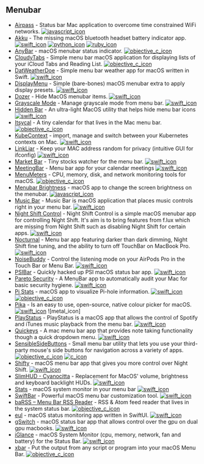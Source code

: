 ## Menubar

-   [Airpass](https://github.com/alvesjtiago/airpass) - Status bar Mac application to overcome time constrained WiFi networks. [![javascript_icon](https://github.com/serhii-londar/open-source-mac-os-apps/raw/master/icons/javascript-16.png "JavaScript language.")](https://github.com/serhii-londar/open-source-mac-os-apps/blob/master/icons/javascript-16.png)
-   [Akku](https://github.com/jariz/Akku) - The missing macOS bluetooth headset battery indicator app. [![swift_icon](https://github.com/serhii-londar/open-source-mac-os-apps/raw/master/icons/swift-16.png "Swift language.")](https://github.com/serhii-londar/open-source-mac-os-apps/blob/master/icons/swift-16.png) [![python_icon](https://github.com/serhii-londar/open-source-mac-os-apps/raw/master/icons/python-16.png "Python language.")](https://github.com/serhii-londar/open-source-mac-os-apps/blob/master/icons/python-16.png) [![ruby_icon](https://github.com/serhii-londar/open-source-mac-os-apps/raw/master/icons/ruby-16.png "Ruby language.")](https://github.com/serhii-londar/open-source-mac-os-apps/blob/master/icons/ruby-16.png)
-   [AnyBar](https://github.com/tonsky/AnyBar) - macOS menubar status indicator. [![objective_c_icon](https://github.com/serhii-londar/open-source-mac-os-apps/raw/master/icons/objective-c-16.png "Objective-C language.")](https://github.com/serhii-londar/open-source-mac-os-apps/blob/master/icons/objective-c-16.png)
-   [CloudyTabs](https://github.com/josh-/CloudyTabs) - Simple menu bar macOS application for displaying lists of your iCloud Tabs and Reading List. [![objective_c_icon](https://github.com/serhii-londar/open-source-mac-os-apps/raw/master/icons/objective-c-16.png "Objective-C language.")](https://github.com/serhii-londar/open-source-mac-os-apps/blob/master/icons/objective-c-16.png)
-   [DatWeatherDoe](https://github.com/inderdhir/DatWeatherDoe) - Simple menu bar weather app for macOS written in Swift. [![swift_icon](https://github.com/serhii-londar/open-source-mac-os-apps/raw/master/icons/swift-16.png "Swift language.")](https://github.com/serhii-londar/open-source-mac-os-apps/blob/master/icons/swift-16.png)
-   [DisplayMenu](https://github.com/Kwpolska/DisplayMenu) - Simple (bare-bones) macOS menubar extra to apply display presets. [![swift_icon](https://github.com/serhii-londar/open-source-mac-os-apps/raw/master/icons/swift-16.png "Swift language.")](https://github.com/serhii-londar/open-source-mac-os-apps/blob/master/icons/swift-16.png)
-   [Dozer](https://github.com/Mortennn/Dozer) - Hide MacOS menubar items. [![swift_icon](https://github.com/serhii-londar/open-source-mac-os-apps/raw/master/icons/swift-16.png "Swift language.")](https://github.com/serhii-londar/open-source-mac-os-apps/blob/master/icons/swift-16.png)
-   [Grayscale Mode](https://github.com/rkbhochalya/grayscale-mode) - Manage grayscale mode from menu bar. [![swift_icon](https://github.com/serhii-londar/open-source-mac-os-apps/raw/master/icons/swift-16.png "Swift language.")](https://github.com/serhii-londar/open-source-mac-os-apps/blob/master/icons/swift-16.png)
-   [Hidden Bar](https://github.com/dwarvesf/hidden) - An ultra-light MacOS utility that helps hide menu bar icons [![swift_icon](https://github.com/serhii-londar/open-source-mac-os-apps/raw/master/icons/swift-16.png "Swift language.")](https://github.com/serhii-londar/open-source-mac-os-apps/blob/master/icons/swift-16.png)
-   [Itsycal](https://github.com/sfsam/Itsycal) - A tiny calendar for that lives in the Mac menu bar. [![objective_c_icon](https://github.com/serhii-londar/open-source-mac-os-apps/raw/master/icons/objective-c-16.png "Objective-C language.")](https://github.com/serhii-londar/open-source-mac-os-apps/blob/master/icons/objective-c-16.png)
-   [KubeContext](https://github.com/turkenh/KubeContext) - import, manage and switch between your Kubernetes contexts on Mac. [![swift_icon](https://github.com/serhii-londar/open-source-mac-os-apps/raw/master/icons/swift-16.png "Swift language.")](https://github.com/serhii-londar/open-source-mac-os-apps/blob/master/icons/swift-16.png)
-   [LinkLiar](https://github.com/halo/LinkLiar) - Keep your MAC address random for privacy (intuitive GUI for ifconfig) [![swift_icon](https://github.com/serhii-londar/open-source-mac-os-apps/raw/master/icons/swift-16.png "Swift language.")](https://github.com/serhii-londar/open-source-mac-os-apps/blob/master/icons/swift-16.png)
-   [Market Bar](https://github.com/manindaniil/market-bar) - Tiny stocks watcher for the menu bar. [![swift_icon](https://github.com/serhii-londar/open-source-mac-os-apps/raw/master/icons/swift-16.png "Swift language.")](https://github.com/serhii-londar/open-source-mac-os-apps/blob/master/icons/swift-16.png)
-   [MeetingBar](https://github.com/leits/MeetingBar) - Menu bar app for your calendar meetings [![swift_icon](https://github.com/serhii-londar/open-source-mac-os-apps/raw/master/icons/swift-16.png "Swift language.")](https://github.com/serhii-londar/open-source-mac-os-apps/blob/master/icons/swift-16.png)
-   [MenuMeters](https://github.com/yujitach/MenuMeters) - CPU, memory, disk, and network monitoring tools for macOS. [![objective_c_icon](https://github.com/serhii-londar/open-source-mac-os-apps/raw/master/icons/objective-c-16.png "Objective-C language.")](https://github.com/serhii-londar/open-source-mac-os-apps/blob/master/icons/objective-c-16.png)
-   [Menubar Brightness](https://github.com/lucasbento/menubar-brightness) - macOS app to change the screen brightness on the menubar. [![javascript_icon](https://github.com/serhii-londar/open-source-mac-os-apps/raw/master/icons/javascript-16.png "JavaScript language.")](https://github.com/serhii-londar/open-source-mac-os-apps/blob/master/icons/javascript-16.png)
-   [Music Bar](https://github.com/musa11971/Music-Bar/) - Music Bar is macOS application that places music controls right in your menu bar. [![swift_icon](https://github.com/serhii-londar/open-source-mac-os-apps/raw/master/icons/swift-16.png "Swift language.")](https://github.com/serhii-londar/open-source-mac-os-apps/blob/master/icons/swift-16.png)
-   [Night Shift Control](https://github.com/isaiasmatewos/night-shift-control) - Night Shift Control is a simple macOS menubar app for controlling Night Shift. It's aim is to bring features from f.lux which are missing from Night Shift such as disabling Night Shift for certain apps. [![swift_icon](https://github.com/serhii-londar/open-source-mac-os-apps/raw/master/icons/swift-16.png "Swift language.")](https://github.com/serhii-londar/open-source-mac-os-apps/blob/master/icons/swift-16.png)
-   [Nocturnal](https://github.com/joshjon/nocturnal) - Menu bar app featuring darker than dark dimming, Night Shift fine tuning, and the ability to turn off TouchBar on MacBook Pro. [![swift_icon](https://github.com/serhii-londar/open-source-mac-os-apps/raw/master/icons/swift-16.png "Swift language.")](https://github.com/serhii-londar/open-source-mac-os-apps/blob/master/icons/swift-16.png)
-   [NoiseBuddy](https://github.com/insidegui/NoiseBuddy) - Control the listening mode on your AirPods Pro in the Touch Bar or Menu Bar. [![swift_icon](https://github.com/serhii-londar/open-source-mac-os-apps/raw/master/icons/swift-16.png "Swift language.")](https://github.com/serhii-londar/open-source-mac-os-apps/blob/master/icons/swift-16.png)
-   [PSIBar](https://github.com/nikhilsh/PSIBar) - Quickly hacked up PSI macOS status bar app. [![swift_icon](https://github.com/serhii-londar/open-source-mac-os-apps/raw/master/icons/swift-16.png "Swift language.")](https://github.com/serhii-londar/open-source-mac-os-apps/blob/master/icons/swift-16.png)
-   [Pareto Security](https://github.com/paretoSecurity/pareto-mac/) - A MenuBar app to automatically audit your Mac for basic security hygiene. [![swift_icon](https://github.com/serhii-londar/open-source-mac-os-apps/raw/master/icons/swift-16.png "Swift language.")](https://github.com/serhii-londar/open-source-mac-os-apps/blob/master/icons/swift-16.png)
-   [Pi Stats](https://github.com/Bunn/PiStats) - macOS app to visualize Pi-hole information. [![swift_icon](https://github.com/serhii-londar/open-source-mac-os-apps/raw/master/icons/swift-16.png "Swift language.")](https://github.com/serhii-londar/open-source-mac-os-apps/blob/master/icons/swift-16.png) [![objective_c_icon](https://github.com/serhii-londar/open-source-mac-os-apps/raw/master/icons/objective-c-16.png "Objective-C language.")](https://github.com/serhii-londar/open-source-mac-os-apps/blob/master/icons/objective-c-16.png)
-   [Pika](https://github.com/superhighfives/pika) - Is an easy to use, open-source, native colour picker for macOS. [![swift_icon](https://github.com/serhii-londar/open-source-mac-os-apps/raw/master/icons/swift-16.png "Swift language.")](https://github.com/serhii-londar/open-source-mac-os-apps/blob/master/icons/swift-16.png) !\[metal\_icon\]
-   [PlayStatus](https://github.com/nbolar/PlayStatus) - PlayStatus is a macOS app that allows the control of Spotify and iTunes music playback from the menu bar. [![swift_icon](https://github.com/serhii-londar/open-source-mac-os-apps/raw/master/icons/swift-16.png "Swift language.")](https://github.com/serhii-londar/open-source-mac-os-apps/blob/master/icons/swift-16.png)
-   [Quickeys](https://github.com/alexrosenfeld10/Quickeys) - A mac menu bar app that provides note taking functionality though a quick dropdown menu. [![swift_icon](https://github.com/serhii-londar/open-source-mac-os-apps/raw/master/icons/swift-16.png "Swift language.")](https://github.com/serhii-londar/open-source-mac-os-apps/blob/master/icons/swift-16.png)
-   [SensibleSideButtons](https://github.com/archagon/sensible-side-buttons) - Small menu bar utility that lets you use your third-party mouse's side buttons for navigation across a variety of apps. [![objective_c_icon](https://github.com/serhii-londar/open-source-mac-os-apps/raw/master/icons/objective-c-16.png "Objective-C language.")](https://github.com/serhii-londar/open-source-mac-os-apps/blob/master/icons/objective-c-16.png) [![c_icon](https://github.com/serhii-londar/open-source-mac-os-apps/raw/master/icons/c-16.png "C language.")](https://github.com/serhii-londar/open-source-mac-os-apps/blob/master/icons/c-16.png)
-   [Shifty](https://github.com/thompsonate/Shifty) - macOS menu bar app that gives you more control over Night Shift. [![swift_icon](https://github.com/serhii-londar/open-source-mac-os-apps/raw/master/icons/swift-16.png "Swift language.")](https://github.com/serhii-londar/open-source-mac-os-apps/blob/master/icons/swift-16.png)
-   [SlimHUD - Cyanocitta](https://github.com/AlexPerathoner/SlimHUD) - Replacement for MacOS' volume, brightness and keyboard backlight HUDs. [![swift_icon](https://github.com/serhii-londar/open-source-mac-os-apps/raw/master/icons/swift-16.png "Swift language.")](https://github.com/serhii-londar/open-source-mac-os-apps/blob/master/icons/swift-16.png)
-   [Stats](https://github.com/exelban/stats) - macOS system monitor in your menu bar [![swift_icon](https://github.com/serhii-londar/open-source-mac-os-apps/raw/master/icons/swift-16.png "Swift language.")](https://github.com/serhii-londar/open-source-mac-os-apps/blob/master/icons/swift-16.png)
-   [SwiftBar](https://github.com/swiftbar/SwiftBar) - Powerful macOS menu bar customization tool. [![swift_icon](https://github.com/serhii-londar/open-source-mac-os-apps/raw/master/icons/swift-16.png "Swift language.")](https://github.com/serhii-londar/open-source-mac-os-apps/blob/master/icons/swift-16.png)
-   [baRSS – Menu Bar RSS Reader](https://github.com/relikd/barss) - RSS & Atom feed reader that lives in the system status bar. [![objective_c_icon](https://github.com/serhii-londar/open-source-mac-os-apps/raw/master/icons/objective-c-16.png "Objective-C language.")](https://github.com/serhii-londar/open-source-mac-os-apps/blob/master/icons/objective-c-16.png)
-   [eul](https://github.com/gao-sun/eul) - macOS status monitoring app written in SwiftUI. [![swift_icon](https://github.com/serhii-londar/open-source-mac-os-apps/raw/master/icons/swift-16.png "Swift language.")](https://github.com/serhii-londar/open-source-mac-os-apps/blob/master/icons/swift-16.png)
-   [gSwitch](https://github.com/CodySchrank/gSwitch) - macOS status bar app that allows control over the gpu on dual gpu macbooks. [![swift_icon](https://github.com/serhii-londar/open-source-mac-os-apps/raw/master/icons/swift-16.png "Swift language.")](https://github.com/serhii-londar/open-source-mac-os-apps/blob/master/icons/swift-16.png)
-   [iGlance](https://github.com/iglance/iGlance) - macOS System Monitor (cpu, memory, network, fan and battery) for the Status Bar. [![swift_icon](https://github.com/serhii-londar/open-source-mac-os-apps/raw/master/icons/swift-16.png "Swift language.")](https://github.com/serhii-londar/open-source-mac-os-apps/blob/master/icons/swift-16.png)
-   [xbar](https://github.com/matryer/xbar) - Put the output from any script or program into your macOS Menu Bar. [![objective_c_icon](https://github.com/serhii-londar/open-source-mac-os-apps/raw/master/icons/objective-c-16.png "Objective-C language.")](https://github.com/serhii-londar/open-source-mac-os-apps/blob/master/icons/objective-c-16.png)